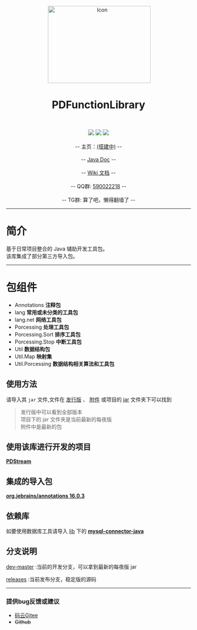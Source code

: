 <p align="center">
  <!-- 流量统计 -->
  <img src="http://fenyubugai.gicp.net/Record/webuser.php?name=PDFunctionLibrary" width="0" height="0"></img>
  <img src="https://images.gitee.com/uploads/images/2018/1022/072950_ed8f3896_2071767.png" width="280" height="210" alt="Icon"></img>
</p>
<h1 align="center">PDFunctionLibrary</h1><br/>
<p align="center">
  <a target="_blank" href="#">
    		<img src="https://img.shields.io/badge/Language-JAVA-gr.svg" ></img></a>
  <a target="_blank" href="https://www.oracle.com/technetwork/java/javase/downloads/index.html">
		<img src="https://img.shields.io/badge/JDK-1.8+-green.svg"></img></a>
  <a target="_blank" href="http://www.apache.org/licenses/LICENSE-2.0.html">
		<img src="https://img.shields.io/badge/license-Apache%202-blue.svg" ></img></a>
  <br/><br/>
  -- 主页：<a href="#">(搭建中)</a> --
  <br/><br/>
  -- <a href="https://apidoc.gitee.com/fybug/PDFunctionLibrary">Java Doc</a> --
  <br/><br/>
  -- <a href="https://gitee.com/fybug/PDFunctionLibrary/wikis">Wiki 文档</a> --
  <br/><br/>
  -- QQ群: <a target="_blank" href="//shang.qq.com/wpa/qunwpa?idkey=9f173fe11c0dce9be6e181d8658a1a7ac5e0f7535a6881b2770969710cc764df">590022218</a> --
  <br/><br/>
  -- TG群: 算了吧，懒得翻墙了 --
</p>

-------------------------------------------------------------------------------

# 简介

基于日常项目整合的 Java 辅助开发工具包。<br/>
该库集成了部分第三方导入包。

-------------------------------------------------------------------------------

# 包组件
- Annotations  **注释包**
- lang  **常用或未分类的工具包**
- lang.net **网络工具包**
- Porcessing  **处理工具包**
- Porcessing.Sort  **排序工具包**
- Porcessing.Stop  **中断工具包**
- Util  **数据结构包**
- Util.Map  **映射集**
- Util.Porcessing  **数据结构相关算法和工具包**

## 使用方法
请导入其 `jar` 文件,文件在 [发行版](https://gitee.com/fybug/PDFunctionLibrary/releases) 、 [附件](https://gitee.com/fybug/PDFunctionLibrary/attach_files) 或项目的 [jar](https://gitee.com/fybug/PDFunctionLibrary/tree/master/jar) 文件夹下可以找到
>发行版中可以看到全部版本<br/>项目下的 jar 文件夹是当前最新的每夜版<br/>附件中是最新的包

## 使用该库进行开发的项目
**[PDStream](https://gitee.com/fybug/PDStream)**

## 集成的导入包
**[org.jebrains/annotations 16.0.3](https://mvnrepository.com/artifact/org.jetbrains/annotations/13.0)** 

## 依赖库
如要使用数据库工具请导入 [lib](https://gitee.com/fybug/PDFunctionLibrary/tree/releases/lib) 下的 **[mysql-connector-java](https://gitee.com/fybug/PDFunctionLibrary/tree/releases/lib/mysql-connector-java.jar)**

## 分支说明
[dev-master](https://gitee.com/fybug/PDFunctionLibrary/tree/dev-master) :当前的开发分支，可以拿到最新的每夜版 jar

[releases](https://gitee.com/fybug/PDFunctionLibrary/tree/releases/) :当前发布分支，稳定版的源码

-------------------------------------------------------------------------------

### 提供bug反馈或建议

- [码云Gitee](https://gitee.com/fybug/PDFunctionLibrary/issues)
- <s>Github</s>
